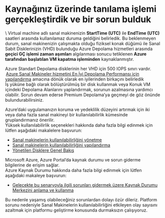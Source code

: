 <properties
    pageTitle="VMA RCA"
    description="RCA - Kapsayıcı kapatma - E17 IOPS sınırı"
    infoBubbleText="Son yeniden başlatma işlemi bulundu. Ayrıntıları sağda görebilirsiniz."
    service="microsoft.compute"
    resource="virtualmachines"
    authors="jozender"
    displayOrder=""
    articleId="UnexpectedVMReboot_E17_IOPS_Limit"
    diagnosticScenario="UnexpectedVMReboot"
    selfHelpType="rca"
    supportTopicIds="32411816"
    resourceTags="windows, linux"
    productPesIds="14749"
    cloudEnvironments="public"
/>

# <a name="we-ran-diagnostics-on-your-resource-and-found-an-issue"></a>Kaynağınız üzerinde tanılama işlemi gerçekleştirdik ve bir sorun bulduk

<!--issueDescription-->
\ <!--$vmname--> Virtual machine <!--/$vmname--> adlı sanal makinenizin **<!--$StartTime--> StartTime <!--/$StartTime--> (UTC)** ile **<!--$EndTime--> EndTime <!--/$EndTime--> (UTC)** saatleri arasında kullanılamaz duruma geldiğini belirledik.
Bu beklenmeyen durum, sanal makinenizin çalışmakta olduğu fiziksel konak düğümü ile Sanal Sabit Disklerinizin (VHD) bulunduğu Azure Depolama hizmetleri arasında **geçici GÇ işlemi zaman aşımları** algılanması sonucu tetiklenen **Azure tarafından başlatılan VM kapatma işleminden** kaynaklanmıştır.
<!--/issueDescription-->

Azure Standart Depolama disklerinin her VHD için 500 IOPS sınırı vardır.  [Azure Sanal Makineler hizmetini En İyi Depolama Performansı için yapılandırma](http://blogs.msdn.com/b/mast/archive/2014/10/14/configuring-azure-virtual-machines-for-optimal-storage-performance.aspx) amacına dönük olarak en iyilerinden birkaçını belirledik<br> İş yüküne bağlı olarak bölüştürülmüş bir disk kullanmak veya Konuk VM içindeki Depolama Alanlarını yaplandırmak, sorunun azalmasına yardımcı olabilir.  Sorun devam ederse Premium Depolama’ya geçmeyi de göz önünde bulundurabilirsiniz.<br>
 
Azure’daki uygulamanızın koruma ve yedeklilik düzeyini artırmak için iki veya daha fazla sanal makineyi bir kullanılabilirlik kümesinde gruplandırmanız önerilir.<br>
Yüksek kullanılabilirlik seçenekleri hakkında daha fazla bilgi edinmek için lütfen aşağıdaki makalelere başvurun:<br>
* [Sanal makinelerin kullanılabilirliğini yönetme](https://azure.microsoft.com/documentation/articles/virtual-machines-manage-availability)<br>
* [Sanal makinelerin kullanılabilirliğini yapılandırma](https://azure.microsoft.com/documentation/articles/virtual-machines-how-to-configure-availability)
* [Yönetilen Disklere Genel Bakış](https://docs.microsoft.com/azure/storage/storage-managed-disks-overview)<br>

Microsoft Azure, Azure Portal’da kaynak durumu ve sorun giderme bilgilerine de erişim sağlar.<br>
Azure Kaynak Durumu hakkında daha fazla bilgi edinmek için lütfen aşağıdaki makaleye başvurun:<br>
* [Gelecekte bu senaryoyla ilgili sorunları gidermek üzere Kaynak Durumu Merkezini anlama ve kullanma](https://docs.microsoft.com/azure/resource-health/resource-health-overview)<br>

Bu nedenle yaşamış olabileceğiniz sorunlardan dolayı özür dileriz. Platform sorunu nedeniyle Sanal Makinelerin kullanılabilirliğini etkileyen olay sayısını azaltmak için platformu geliştirme konusunda durmaksızın çalışıyoruz.
